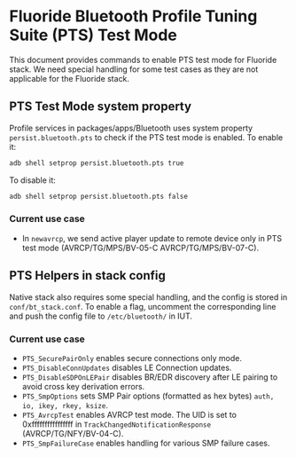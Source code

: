 # Fluoride Bluetooth Profile Tuning Suite (PTS) Test Mode

This document provides commands to enable PTS test mode for Fluoride stack. We
need special handling for some test cases as they are not applicable for the
Fluoride stack.

## PTS Test Mode system property

Profile services in packages/apps/Bluetooth uses system property
`persist.bluetooth.pts` to check if the PTS test mode is enabled. To enable it:

```sh
adb shell setprop persist.bluetooth.pts true
```

To disable it:

```sh
adb shell setprop persist.bluetooth.pts false
```

### Current use case

- In `newavrcp`, we send active player update to remote device only in PTS test
  mode (AVRCP/TG/MPS/BV-05-C AVRCP/TG/MPS/BV-07-C).

## PTS Helpers in stack config

Native stack also requires some special handling, and the config is stored in
`conf/bt_stack.conf`. To enable a flag, uncomment the corresponding line and
push the config file to `/etc/bluetooth/` in IUT.

### Current use case

- `PTS_SecurePairOnly` enables secure connections only mode.
- `PTS_DisableConnUpdates` disables LE Connection updates.
- `PTS_DisableSDPOnLEPair` disables BR/EDR discovery after LE pairing to avoid
  cross key derivation errors.
- `PTS_SmpOptions` sets SMP Pair options (formatted as hex bytes) `auth, io,
  ikey, rkey, ksize`.
- `PTS_AvrcpTest` enables AVRCP test mode. The UID is set to 0xffffffffffffffff
  in `TrackChangedNotificationResponse` (AVRCP/TG/NFY/BV-04-C).
- `PTS_SmpFailureCase` enables handling for various SMP failure cases.
